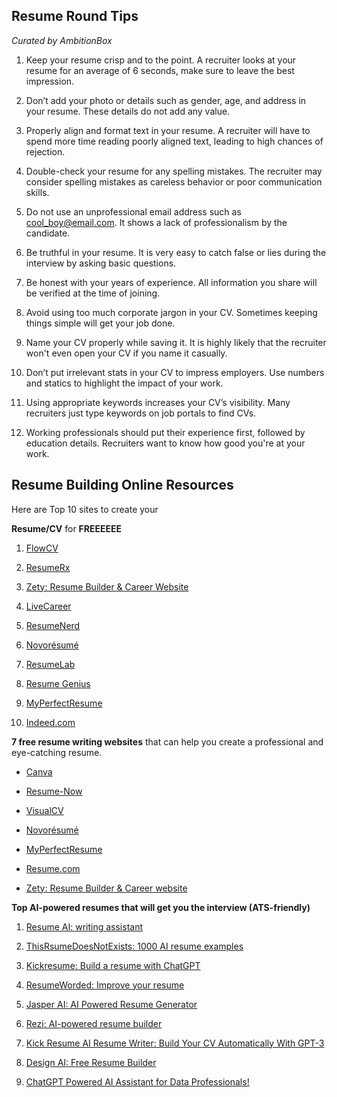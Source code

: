 ## Resume Round Tips
_Curated by AmbitionBox_

1) Keep your resume crisp and to the point. A recruiter looks at your resume for an average of 6 seconds, make sure to leave the best impression.

2) Don’t add your photo or details such as gender, age, and address in your resume. These details do not add any value.

3) Properly align and format text in your resume. A recruiter will have to spend more time reading poorly aligned text, leading to high chances of rejection.

4) Double-check your resume for any spelling mistakes. The recruiter may consider spelling mistakes as careless behavior or poor communication skills.

5) Do not use an unprofessional email address such as cool_boy@email.com. It shows a lack of professionalism by the candidate.

6) Be truthful in your resume. It is very easy to catch false or lies during the interview by asking basic questions.

7) Be honest with your years of experience. All information you share will be verified at the time of joining.

8) Avoid using too much corporate jargon in your CV. Sometimes keeping things simple will get your job done.

9) Name your CV properly while saving it. It is highly likely that the recruiter won't even open your CV if you name it casually.

10) Don’t put irrelevant stats in your CV to impress employers. Use numbers and statics to highlight the impact of your work.

11) Using appropriate keywords increases your CV’s visibility. Many recruiters just type keywords on job portals to find CVs.

12) Working professionals should put their experience first, followed by education details. Recruiters want to know how good you're at your work.

## Resume Building Online Resources

Here are Top 10 sites to create your

**Resume/CV** for **FREEEEEE**

1. [FlowCV](https://www.flowcv.io)

2. [ResumeRx](https://www.rxresu.me)

3. [Zety: Resume Builder & Career Website](https://www.zety.com)

4. [LiveCareer](https://www.livecareer.com)

5. [ResumeNerd](https://www.resumenerd.com)

6. [Novorésumé](https://www.novoresume.com)

7. [ResumeLab](https://www.resumelab.com/in)

8. [Resume Genius](https://www.resumegenius.com)

9. [MyPerfectResume](https://www.myperfectresume.com)

10. [Indeed.com](https://www.indeed.com/create-resume)


**7 free resume writing websites** that can help you create a professional and eye-catching resume.

* [Canva](https://www.linkedin.com/company/canva/?lipi=urn%3Ali%3Apage%3Ad_flagship3_feed%3BpjE6c829RoWmZJkd2%2B2hWw%3D%3D)

* [Resume-Now](https://www.linkedin.com/company/resume-now/?lipi=urn%3Ali%3Apage%3Ad_flagship3_feed%3BpjE6c829RoWmZJkd2%2B2hWw%3D%3D)

* [VisualCV](https://www.linkedin.com/company/visualcv/?lipi=urn%3Ali%3Apage%3Ad_flagship3_feed%3BpjE6c829RoWmZJkd2%2B2hWw%3D%3D)

* [Novorésumé](https://www.linkedin.com/company/novoresume/?lipi=urn%3Ali%3Apage%3Ad_flagship3_feed%3BpjE6c829RoWmZJkd2%2B2hWw%3D%3D)

* [MyPerfectResume](https://www.linkedin.com/company/myperfectresume/?lipi=urn%3Ali%3Apage%3Ad_flagship3_feed%3BpjE6c829RoWmZJkd2%2B2hWw%3D%3D)

* [Resume.com](https://www.linkedin.com/company/resume-com/?lipi=urn%3Ali%3Apage%3Ad_flagship3_feed%3BpjE6c829RoWmZJkd2%2B2hWw%3D%3D)

* [Zety: Resume Builder & Career website](	https://www.linkedin.com/company/zety-your-resume-builder/?lipi=urn%3Ali%3Apage%3Ad_flagship3_feed%3BpjE6c829RoWmZJkd2%2B2hWw%3D%3D)


**Top AI-powered resumes that will get you the interview (ATS-friendly)**

1. [Resume AI: writing assistant](http://ResumAI.com)

2. [ThisRsumeDoesNotExists: 1000 AI resume examples](https://thisresumedoesnotexist.com/)

3. [Kickresume: Build a resume with ChatGPT](http://Kickresume.com)

4. [ResumeWorded: Improve your resume](http://ResumeWorded.com)

5. [Jasper AI: AI Powered Resume Generator](https://www.jasper.ai/)

6. [Rezi: AI-powered resume builder](https://www.rezi.ai)

7. [Kick Resume AI Resume Writer: Build Your CV Automatically With GPT-3](https://www.kickresume.com/en/ai-resume-writer/)

8. [Design AI: Free Resume Builder](https://designs.ai/design-types/resumes)

9. [ChatGPT Powered AI Assistant for Data Professionals!](https://lnkd.in/e-_Yx82W)







